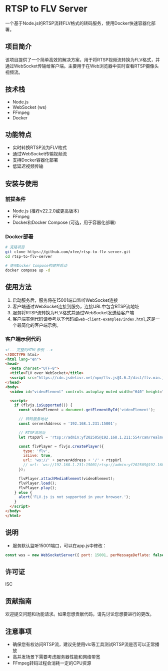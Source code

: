 # RTSP to FLV Server

一个基于Node.js的RTSP流转FLV格式的转码服务，使用Docker快速容器化部署。

## 项目简介

该项目提供了一个简单高效的解决方案，用于将RTSP视频流转换为FLV格式，并通过WebSocket传输给客户端。主要用于在Web浏览器中实时查看RTSP摄像头视频流。

## 技术栈

- Node.js
- WebSocket (ws)
- FFmpeg
- Docker

## 功能特点

- 实时转换RTSP流为FLV格式
- 通过WebSocket传输视频流
- 支持Docker容器化部署
- 低延迟视频传输

## 安装与使用

### 前提条件

- Node.js (推荐v22.2.0或更高版本)
- FFmpeg
- Docker和Docker Compose (可选，用于容器化部署)

### Docker部署

```bash
# 克隆项目
git clone https://github.com/xfee/rtsp-to-flv-server.git
cd rtsp-to-flv-server

# 使用Docker Compose构建并启动
docker compose up -d
```

## 使用方法

1. 启动服务后，服务将在15001端口监听WebSocket连接
2. 客户端通过WebSocket连接到服务，连接URL中包含RTSP流地址
3. 服务将RTSP流转换为FLV格式并通过WebSocket发送给客户端
4. 客户端实例代码请参考以下代码或`web-client-examples/index.html`,这是一个最简化的客户端示例。

### 客户端示例代码

```html
<!-- 完整的HTML示例 -->
<!DOCTYPE html>
<html lang="en">
<head>
  <meta charset="UTF-8">
  <title>FLV over WebSocket</title>
  <script src="https://cdn.jsdelivr.net/npm/flv.js@1.6.2/dist/flv.min.js"></script>
</head>
<body>
  <video id="videoElement" controls autoplay muted width="640" height="360"></video>

  <script>
    if (flvjs.isSupported()) {
      const videoElement = document.getElementById('videoElement');

      // 转码服务地址
      const serverAddress = '192.168.1.231:15001';

      // RTSP流地址
      let rtspUrl = 'rtsp://admin:yf202505@192.168.1.211:554/cam/realmonitor?channel=1&subtype=0';

      const flvPlayer = flvjs.createPlayer({
        type: 'flv',
        isLive: true,
        url: 'ws://' + serverAddress + '/' + rtspUrl
        // url: `ws://192.168.1.231:15001/rtsp://admin:yf202505@192.168.1.211:554/cam/realmonitor?channel=1&subtype=0`
      });

      flvPlayer.attachMediaElement(videoElement);
      flvPlayer.load();
      flvPlayer.play();
    } else {
      alert('FLV.js is not supported in your browser.');
    }
  </script>
</body>
</html>

```

## 说明

- 服务默认监听15001端口，可以在app.js中修改：

```javascript
const wss = new WebSocketServer({ port: 15001, perMessageDeflate: false })
```

## 许可证

ISC

## 贡献指南

欢迎提交问题和功能请求。如果您想贡献代码，请先讨论您想要进行的更改。

## 注意事项

- 确保您有权访问RTSP流，建议先使用vlc等工具测试RTSP流是否可以正常播放
- 高并发场景下需要考虑服务器性能和网络带宽
- FFmpeg转码过程会消耗一定的CPU资源
